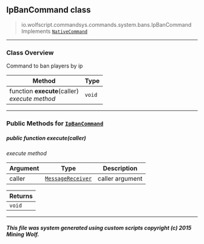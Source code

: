 ## IpBanCommand __class__

>io.wolfscript.commandsys.commands.system.bans.IpBanCommand
>Implements [`NativeCommand`](../../../NativeCommand.md)

---

### Class Overview

Command to ban players by ip

Method | Type   
--- | :--- 
 function __execute__(caller) <br> _execute method_ | `void`



---


### Public Methods for [`IpBanCommand`](IpBanCommand.md)

##### <a id='execute'></a>public  function __execute__(caller)

_execute method_

Argument | Type | Description  
--- | --- | --- 
caller | [`MessageReceiver`](../../../../chat/MessageReceiver.md) | caller argument

Returns | 
--- | 
`void` |


---


##### This file was system generated using custom scripts copyright (c) 2015 Mining Wolf.
	

